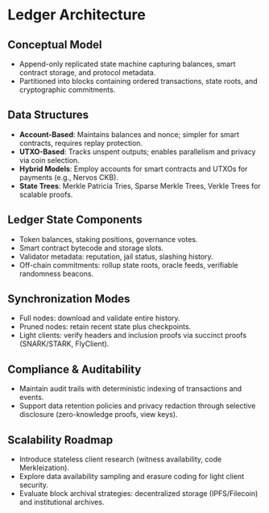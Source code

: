 # Ledger Architecture

## Conceptual Model
- Append-only replicated state machine capturing balances, smart contract storage, and protocol metadata.
- Partitioned into blocks containing ordered transactions, state roots, and cryptographic commitments.

## Data Structures
- **Account-Based**: Maintains balances and nonce; simpler for smart contracts, requires replay protection.
- **UTXO-Based**: Tracks unspent outputs; enables parallelism and privacy via coin selection.
- **Hybrid Models**: Employ accounts for smart contracts and UTXOs for payments (e.g., Nervos CKB).
- **State Trees**: Merkle Patricia Tries, Sparse Merkle Trees, Verkle Trees for scalable proofs.

## Ledger State Components
- Token balances, staking positions, governance votes.
- Smart contract bytecode and storage slots.
- Validator metadata: reputation, jail status, slashing history.
- Off-chain commitments: rollup state roots, oracle feeds, verifiable randomness beacons.

## Synchronization Modes
- Full nodes: download and validate entire history.
- Pruned nodes: retain recent state plus checkpoints.
- Light clients: verify headers and inclusion proofs via succinct proofs (SNARK/STARK, FlyClient).

## Compliance & Auditability
- Maintain audit trails with deterministic indexing of transactions and events.
- Support data retention policies and privacy redaction through selective disclosure (zero-knowledge proofs, view keys).

## Scalability Roadmap
- Introduce stateless client research (witness availability, code Merkleization).
- Explore data availability sampling and erasure coding for light client security.
- Evaluate block archival strategies: decentralized storage (IPFS/Filecoin) and institutional archives.
